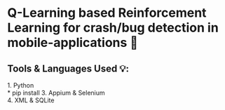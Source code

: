 # Q-Learning based Reinforcement Learning for crash/bug detection in mobile-applications 🐛

<h2> Tools & Languages Used 💡: </h2>
1. Python <br>
  * pip install 
3. Appium & Selenium <br>
4. XML & SQLite <br>
